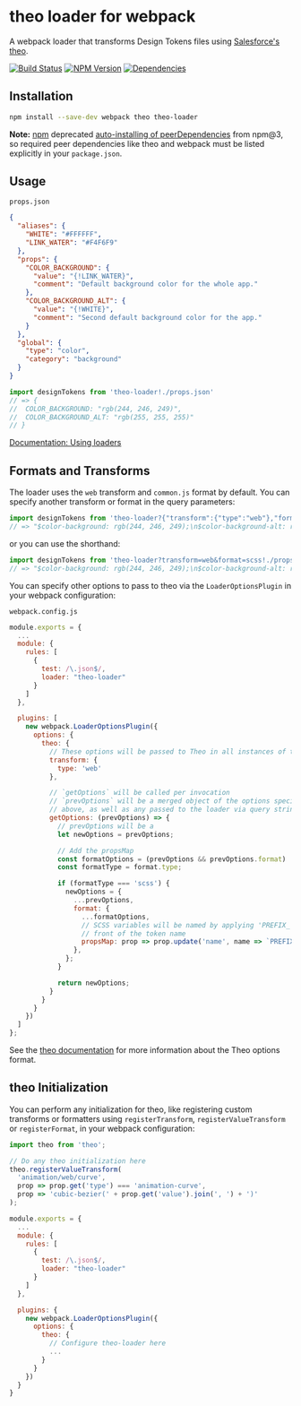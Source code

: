 # theo loader for webpack

A webpack loader that transforms Design Tokens files using [Salesforce's theo](https://github.com/salesforce-ux/theo).

[![Build Status](https://img.shields.io/travis/Autodesk/theo-loader/master.svg)](https://travis-ci.org/Autodesk/theo-loader)
[![NPM Version](https://img.shields.io/npm/v/theo-loader.svg)](https://www.npmjs.com/package/theo-loader)
[![Dependencies](https://david-dm.org/Autodesk/theo-loader.svg)](https://david-dm.org/Autodesk/theo-loader)

## Installation

```bash
npm install --save-dev webpack theo theo-loader
```

__Note:__ [npm](https://npmjs.com) deprecated
[auto-installing of peerDependencies](https://github.com/npm/npm/issues/6565) from npm@3, so required peer dependencies like theo and webpack must be listed explicitly in your `package.json`.

## Usage

`props.json`
```json
{
  "aliases": {
    "WHITE": "#FFFFFF",
    "LINK_WATER": "#F4F6F9"
  },
  "props": {
    "COLOR_BACKGROUND": {
      "value": "{!LINK_WATER}",
      "comment": "Default background color for the whole app."
    },
    "COLOR_BACKGROUND_ALT": {
      "value": "{!WHITE}",
      "comment": "Second default background color for the app."
    }
  },
  "global": {
    "type": "color",
    "category": "background"
  }
}
```

``` javascript
import designTokens from 'theo-loader!./props.json'
// => {
//  COLOR_BACKGROUND: "rgb(244, 246, 249)",
//  COLOR_BACKGROUND_ALT: "rgb(255, 255, 255)"
// }
```

[Documentation: Using loaders](http://webpack.github.io/docs/using-loaders.html)

## Formats and Transforms

The loader uses the `web` transform and `common.js` format by default. You can specify another transform or format in the query parameters:

```javascript
import designTokens from 'theo-loader?{"transform":{"type":"web"},"format":{"type":"scss"}!./props.json';
// => "$color-background: rgb(244, 246, 249);\n$color-background-alt: rgb(255, 255, 255);"
```

or you can use the shorthand:

```javascript
import designTokens from 'theo-loader?transform=web&format=scss!./props.json';
// => "$color-background: rgb(244, 246, 249);\n$color-background-alt: rgb(255, 255, 255);"
```

You can specify other options to pass to theo via the `LoaderOptionsPlugin` in your webpack configuration:

`webpack.config.js`
```javascript
module.exports = {
  ...
  module: {
    rules: [
      {
        test: /\.json$/,
        loader: "theo-loader"
      }
    ]
  },

  plugins: [
    new webpack.LoaderOptionsPlugin({
      options: {
        theo: {
          // These options will be passed to Theo in all instances of theo-loader
          transform: {
            type: 'web'
          },

          // `getOptions` will be called per invocation
          // `prevOptions` will be a merged object of the options specified
          // above, as well as any passed to the loader via query string
          getOptions: (prevOptions) => {
            // prevOptions will be a
            let newOptions = prevOptions;

            // Add the propsMap
            const formatOptions = (prevOptions && prevOptions.format) || {};
            const formatType = format.type;

            if (formatType === 'scss') {
              newOptions = {
                ...prevOptions,
                format: {
                  ...formatOptions,
                  // SCSS variables will be named by applying 'PREFIX_' to the
                  // front of the token name
                  propsMap: prop => prop.update('name', name => `PREFIX_${name}`)
                },
              };
            }

            return newOptions;
          }
        }
      }
    })
  ]
};
```

See the [theo documentation](https://github.com/salesforce-ux/theo) for more information about the Theo options format.

## theo Initialization

You can perform any initialization for theo, like registering custom transforms or formatters using `registerTransform`, `registerValueTransform` or `registerFormat`, in your webpack configuration:

```javascript
import theo from 'theo';

// Do any theo initialization here
theo.registerValueTransform(
  'animation/web/curve',
  prop => prop.get('type') === 'animation-curve',
  prop => 'cubic-bezier(' + prop.get('value').join(', ') + ')'
);

module.exports = {
  ...
  module: {
    rules: [
      {
        test: /\.json$/,
        loader: "theo-loader"
      }
    ]
  },

  plugins: {
    new webpack.LoaderOptionsPlugin({
      options: {
        theo: {
          // Configure theo-loader here
          ...
        }
      }
    })
  }
}
```
